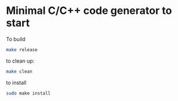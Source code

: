 # Minimal C/C++ code generator to start
To build

```bash
make release
```

to clean up:
```bash
make clean
```

to install
```bash
sudo make install
```
